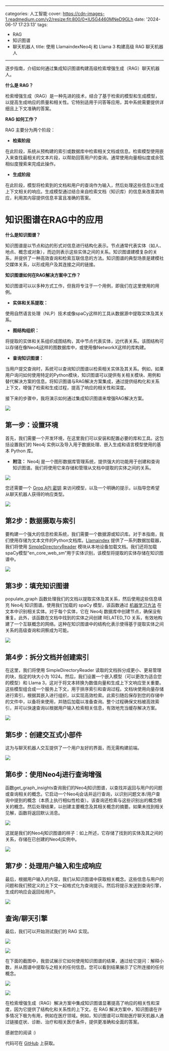 
---
categories: 人工智能
cover: https://cdn-images-1.readmedium.com/v2/resize:fit:800/0*IU5G4460MNeD9GLh
date: '2024-06-17 17:23:13'
tags:
  - RAG
  - 知识图谱
  - 聊天机器人
title: 使用 LlamaindexNeo4j 和 Llama 3 构建高级 RAG 聊天机器人

---


逐步指南，介绍如何通过集成知识图谱构建高级检索增强生成（RAG）聊天机器人。



**什么是 RAG？**

检索增强生成（RAG）是一种先进的技术，结合了基于检索的模型和生成模型，以提高生成响应的质量和相关性。它特别适用于问答等应用，其中系统需要提供详细且上下文准确的答案。

**RAG 如何工作？**

RAG 主要分为两个阶段：

* **检索阶段**

在此阶段，系统从预构建的索引或数据库中检索相关文档或信息。检索模型使用嵌入来查找最相关的文本片段，以帮助回答用户的查询。通常使用向量相似度或余弦相似度搜索来完成此操作。

* **生成阶段**

在此阶段，模型将检索到的文档和用户的查询作为输入，然后处理这些信息以生成上下文相关的响应。生成模型通过结合来自检索文档（知识库）的信息来改善其响应，利用其内容提供信息丰富且准确的答案。

# 知识图谱在RAG中的应用

**什么是知识图谱？**

知识图谱是以节点和边的形式对信息进行结构化表示。节点通常代表实体（如人、地点、概念或对象），而边则表示这些实体之间的关系。知识图谱建模复杂的关系，并提供了一种高效查询和检索互联信息的方法。知识图谱的典型场景是建模社交媒体关系，以形成用户及其连接之间的链接。

**知识图谱如何在RAG解决方案中工作？**

知识图谱可以以多种方式工作，但我将专注于一个用例，即我们在这里使用的用例。

* **实体和关系提取：**

使用自然语言处理（NLP）技术或像spaCy这样的工具从数据源中提取实体及其关系。

* **图结构组织：**

将提取的实体和关系组织成图结构，其中节点代表实体，边代表关系。该图结构可以存储在像Neo4j这样的图数据库中，或使用像NetworkX这样的库构建。

* **查询知识图谱：**

当用户提交查询时，系统可以查询知识图谱以检索相关实体及其关系。例如，如果用户询问如何使用特定的Python模块，知识图谱可以提供有关相关模块、用例和替代解决方案的信息。将知识图谱与RAG解决方案集成，通过提供结构化和关系上下文，增强了检索和生成过程，提高了响应的相关性和深度。

接下来的步骤中，我将演示如何通过集成知识图谱来增强RAG解决方案。

![](https://cdn-images-1.readmedium.com/v2/resize:fit:800/0*P8turZEP-Hi_Ej4C)

## 第一步：设置环境

首先，我们需要一个开发环境，在这里我们可以安装和配置必要的库和工具。这包括设置我们的 Neo4j 实例以及导入用于数据处理、嵌入生成和语言模型使用的基本 Python 库。

* **附注：** Neo4j 是一个图形数据库管理系统，提供强大的功能用于创建和查询知识图谱。我们将使用它来存储和管理从文档中提取的实体之间的关系。

![](https://cdn-images-1.readmedium.com/v2/resize:fit:800/0*U6JgQdCabpuEEw02)

您还需要一个 [Groq API 密钥](https://console.groq.com/login) 来访问模型，以及一个明确的提示，以指导您希望从聊天机器人获得的响应类型。

![](https://cdn-images-1.readmedium.com/v2/resize:fit:800/0*6jpK9qzNu1b-fdzZ)

## 第2步：数据摄取与索引

要构建一个强大的信息检索系统，我们需要一个数据源或知识库。对于本指南，我们使用存储为文本文件的Python文档库。[Llamaindex](https://docs.llamaindex.ai/en/stable/) 提供了一系列数据加载器，我们将使用 [SimpleDirectoryReader](https://docs.llamaindex.ai/en/stable/module_guides/loading/simpledirectoryreader/) 模块从本地设备加载文档。我们还将加载spaCy模型“en\_core\_web\_sm”用于实体识别，该模型将提取的实体存储在知识图谱中。

![](https://cdn-images-1.readmedium.com/v2/resize:fit:800/0*VQD-gtlv1Rdiz37x)

## 第3步：填充知识图谱

populate\_graph 函数处理我们的文档以提取实体及其关系，然后使用这些信息填充 Neo4j 知识图谱。使用我们加载的 spaCy 模型，该函数通过 [机器学习方法](https://www.datacamp.com/blog/what-is-named-entity-recognition-ner) 在文本中识别相关实体。对于每个实体，它在 Neo4j 数据库中创建节点，确保没有重复。此外，该函数在文档中找到的实体之间创建 RELATED\_TO 关系，有效地构建了一个互联概念的网络。这种在知识图谱中的结构化表示使得基于提取实体之间关系的高级查询和洞察成为可能。

![](https://cdn-images-1.readmedium.com/v2/resize:fit:800/0*5diAyiUhutt2M0j6)

## 第4步：拆分文档并创建索引

在这里，我们将使用 SimpleDirectoryReader 读取的文档拆分成更小、更易管理的块，指定的块大小为 1024。然后，我们设置一个嵌入模型（可以更改为适合您的模型）和 Llama 3，这对于将文本转换为数值向量和生成上下文响应至关重要。这些模型组合成一个服务上下文，用于排序索引和查询过程。文档块使用向量存储进行索引，根据其嵌入进行组织，以实现高效检索。此索引随后保存到您的存储中的文件中，以备将来使用，并随后加载以准备查询。整个过程确保文档被高效索引，并可以快速查询以根据用户输入检索相关信息，有效地充当缓存解决方案。

![](https://cdn-images-1.readmedium.com/v2/resize:fit:800/0*sfUnDnSqFAucd_Rp)

## 第5步：创建交互式小部件

这为与聊天机器人交互提供了一个用户友好的界面，而无需构建前端。

![](https://cdn-images-1.readmedium.com/v2/resize:fit:800/0*S5Xbm7hyETA2473y)

## 第6步：使用Neo4j进行查询增强

函数get\_graph\_insights查询我们的Neo4j知识图谱，以查找并返回与用户的问题或查询相关的概念。它启动一个Neo4j会话并运行查询，以识别问题文本/用户查询中提到的概念（本质上执行相似性检查）。该查询还检索与这些识别出的概念相关的概念。然后处理结果，以创建主要概念及其相关概念的摘要。如果未找到相关见解，函数将返回默认消息。

![](https://cdn-images-1.readmedium.com/v2/resize:fit:800/0*sCj1lbxYSLbwkphu)

这就是我们的Neo4j知识图谱的样子：如上所述，它存储了找到的实体及其之间的关系，存储在已创建的Neo4j实例中。

![](https://cdn-images-1.readmedium.com/v2/resize:fit:800/0*Ul5PQ_geFQCqbmBN)

## 第7步：处理用户输入和生成响应

最后，根据用户输入的内容，我们从知识图谱中获取相关概念。这些信息与用户的问题和我们预定义的上下文一起格式化为查询提示。然后将提示发送到查询引擎，生成的响应会返回给用户。

![](https://cdn-images-1.readmedium.com/v2/resize:fit:800/0*e-LZnNDKZh1EvKnt)

## 查询/聊天引擎

最后，我们可以开始测试我们的 RAG 实现。

![](https://cdn-images-1.readmedium.com/v2/resize:fit:800/0*15FxclFxwKgD405m)

![](https://cdn-images-1.readmedium.com/v2/resize:fit:800/0*BhxUIdPR8P47yUsg)

在下面的截图中，我尝试展示它如何使用知识图谱的结果，通过给它提问：解释小数，并从图谱中提取与之相关的任何信息。您可以看到结果展示了它所连接的任何概念。

![](https://cdn-images-1.readmedium.com/v2/resize:fit:800/0*jQZBgLK_5wqDTwM_)

![](https://cdn-images-1.readmedium.com/v2/resize:fit:800/0*96gR0SfI0xCX-Tsp)

在检索增强生成（RAG）解决方案中集成知识图谱显著提高了响应的相关性和深度，因为它提供了结构化和关系性的上下文。在 RAG 解决方案中，知识图谱在许多情况下极为有用，例如在医疗领域。例如，知识图谱可以帮助医疗聊天机器人通过链接症状、诊断、治疗和相关医疗条件，提供更准确和全面的答案。

感谢您的阅读 :)

代码可在 [GitHub](https://github.com/omotolani12/Building-an-Advanced-RAG-Chatbot-with-Knowledge-Graphs) 上获取。
